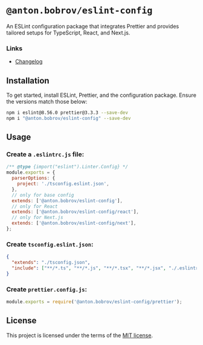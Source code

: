 # `@anton.bobrov/eslint-config`

An ESLint configuration package that integrates Prettier and provides tailored setups for TypeScript, React, and Next.js.

### Links
- [Changelog](https://github.com/antonbobrov/react-kit/blob/develop/apps/eslint-config/CHANGELOG.md)

## Installation

To get started, install ESLint, Prettier, and the configuration package. Ensure the versions match those below:

```bash
npm i eslint@8.56.0 prettier@3.3.3 --save-dev
npm i "@anton.bobrov/eslint-config" --save-dev
```

## Usage

### Create a `.eslintrc.js` file:

```js
/** @type {import("eslint").Linter.Config} */
module.exports = {
  parserOptions: {
    project: './tsconfig.eslint.json',
  },
  // only for base config
  extends: ['@anton.bobrov/eslint-config'],
  // only for React
  extends: ['@anton.bobrov/eslint-config/react'],
  // only for Next.js
  extends: ['@anton.bobrov/eslint-config/next'],
};

```

### Create `tsconfig.eslint.json`:

```json
{
  "extends": "./tsconfig.json",
  "include": ["**/*.ts", "**/*.js", "**/*.tsx", "**/*.jsx", "./.eslintrc.js"]
}

```

### Create `prettier.config.js`:

```js
module.exports = require('@anton.bobrov/eslint-config/prettier');

```

## License

This project is licensed under the terms of the
[MIT license](https://github.com/antonbobrov/react-kit/blob/develop/LICENSE).
